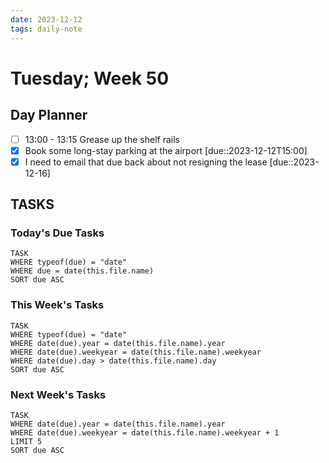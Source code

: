 ```yaml
---
date: 2023-12-12
tags: daily-note
---
```


#  Tuesday; Week  50

## Day Planner

- [ ] 13:00 - 13:15 Grease up the shelf rails
- [x] Book some long-stay parking at the airport [due::2023-12-12T15:00]
- [x] I need to email that due back about not resigning the lease [due::2023-12-16]

## TASKS

### Today's Due Tasks
```dataview
TASK 
WHERE typeof(due) = "date"
WHERE due = date(this.file.name)
SORT due ASC
```

### This Week's Tasks
```dataview
TASK 
WHERE typeof(due) = "date"
WHERE date(due).year = date(this.file.name).year
WHERE date(due).weekyear = date(this.file.name).weekyear
WHERE date(due).day > date(this.file.name).day
SORT due ASC
```

### Next Week's Tasks
```dataview
TASK 
WHERE date(due).year = date(this.file.name).year
WHERE date(due).weekyear = date(this.file.name).weekyear + 1
LIMIT 5
SORT due ASC
```
